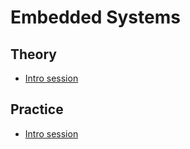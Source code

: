 # Embedded Systems

## Theory
 - [Intro session](https://drive.google.com/file/d/1I1Rkt8t9y2_Q57o_R-1J3l3SUprsxcbx/view?ts=5ff3fb8d)

## Practice
 - [Intro session](https://drive.google.com/file/d/1u8LRmYmYz5vivgG82LGmGSOAzuK0otQP/view?ts=5ff44710)
